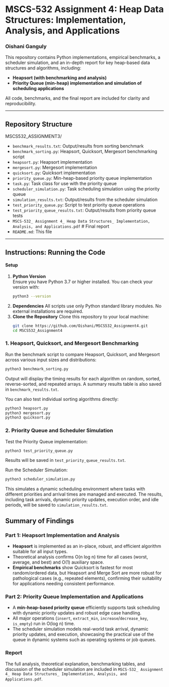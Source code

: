 # MSCS-532 Assignment 4: Heap Data Structures: Implementation, Analysis, and Applications
### Oishani Ganguly

This repository contains Python implementations, empirical benchmarks, a scheduler simulation, and an in-depth report for key heap-based data structures and algorithms, including:

- **Heapsort (with benchmarking and analysis)**
- **Priority Queue (min-heap) implementation and simulation of scheduling applications**

All code, benchmarks, and the final report are included for clarity and reproducibility.

---

## Repository Structure

MSCS532_ASSIGNMENT3/
- `benchmark_results.txt`: Output/results from sorting benchmark
- `benchmark_sorting.py`: Heapsort, Quicksort, Mergesort benchmarking script
- `heapsort.py`: Heapsort implementation
- `mergesort.py`: Mergesort implementation
- `quicksort.py`: Quicksort implementation
- `priority_queue.py`: Min-heap-based priority queue implementation
- `task.py`: Task class for use with the priority queue
- `scheduler_simulation.py`: Task scheduling simulation using the priority queue
- `simulation_results.txt`: Output/results from the scheduler simulation
- `test_priority_queue.py`: Script to test priority queue operations
- `test_priority_queue_results.txt`: Output/results from priority queue tests
- `MSCS-532_ Assignment 4_ Heap Data Structures_ Implementation, Analysis, and Applications.pdf` # Final report
- `README.md`: This file

---

## Instructions: Running the Code

#### Setup
1. **Python Version**  
   Ensure you have Python 3.7 or higher installed. You can check your version with:
   ```bash
   python3 --version
   ```
2. **Dependencies**
All scripts use only Python standard library modules. No external installations are required.
3. **Clone the Repository**
   Clone this repository to your local machine:
   ```bash
   git clone https://github.com/Oishani/MSCS532_Assignment4.git
   cd MSCS532_Assignment4
   ```

### 1. Heapsort, Quicksort, and Mergesort Benchmarking

Run the benchmark script to compare Heapsort, Quicksort, and Mergesort across various input sizes and distributions:
```bash
python3 benchmark_sorting.py
```
Output will display the timing results for each algorithm on random, sorted, reverse-sorted, and repeated arrays.
A summary results table is also saved in `benchmark_results.txt`.

You can also test individual sorting algorithms directly:
```bash
python3 heapsort.py
python3 mergesort.py
python3 quicksort.py
```

### 2. Priority Queue and Scheduler Simulation

Test the Priority Queue implementation:
```bash
python3 test_priority_queue.py
```
Results will be saved in `test_priority_queue_results.txt`.

Run the Scheduler Simulation:
```bash
python3 scheduler_simulation.py
```
This simulates a dynamic scheduling environment where tasks with different priorities and arrival times are managed and executed. The results, including task arrivals, dynamic priority updates, execution order, and idle periods, will be saved to `simulation_results.txt`.

## Summary of Findings

### Part 1: Heapsort Implementation and Analysis

- **Heapsort** is implemented as an in-place, robust, and efficient algorithm suitable for all input types.
- Theoretical analysis confirms O(n log n) time for all cases (worst, average, and best) and O(1) auxiliary space.
- **Empirical benchmarks** show Quicksort is fastest for most random/ordered data, but Heapsort and Merge Sort are more robust for pathological cases (e.g., repeated elements), confirming their suitability for applications needing consistent performance.

### Part 2: Priority Queue Implementation and Applications

- A **min-heap-based priority queue** efficiently supports task scheduling with dynamic priority updates and robust edge case handling.
- All major operations (`insert`, `extract_min`, `increase`/`decrease_key`, `is_empty`) run in O(log n) time.
- The scheduler simulation models real-world task arrival, dynamic priority updates, and execution, showcasing the practical use of the queue in dynamic systems such as operating systems or job queues.

### Report
The full analysis, theoretical explanation, benchmarking tables, and discussion of the scheduler simulation are included in
`MSCS-532_ Assignment 4_ Heap Data Structures_ Implementation, Analysis, and Applications.pdf`.

